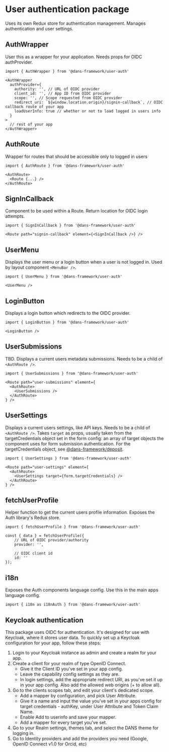 # User authentication package

Uses its own Redux store for authentication management. Manages authentication and user settings.

## AuthWrapper

User this as a wrapper for your application. Needs props for OIDC authProvider.

    import { AuthWrapper } from '@dans-framework/user-auth'

    <AuthWrapper
      authProvider={
        authority: '', // URL of OIDC provider
        client_id: '', // App ID from OIDC provider
        scope: '', // Scope requested from OIDC provider
        redirect_uri: `${window.location.origin}/signin-callback`, // OIDC callback route of your app
        loadUserInfo: true // whether or not to load logged in users info
      }
    >
      // rest of your app
    </AuthWrapper>

## AuthRoute

Wrapper for routes that should be accessible only to logged in users

    import { AuthRoute } from '@dans-framework/user-auth'

    <AuthRoute>
      <Route {...} />
    </AuthRoute>

## SignInCallback

Component to be used within a Route. Return location for OIDC login attempts.

    import { SignInCallback } from '@dans-framework/user-auth'

    <Route path="signin-callback" element={<SignInCallback />} />

## UserMenu

Displays the user menu or a login button when a user is not logged in. Used by layout component `<MenuBar />`.

    import { UserMenu } from '@dans-framework/user-auth'

    <UserMenu />

## LoginButton

Displays a login button which redirects to the OIDC provider.

    import { LoginButton } from '@dans-framework/user-auth'

    <LoginButton />

## UserSubmissions

TBD. Displays a current users metadata submissions. Needs to be a child of `<AuthRoute />`.

    import { UserSubmissions } from '@dans-framework/user-auth'

    <Route path="user-submissions" element={
      <AuthRoute>
        <UserSubmissions />
      </AuthRoute>
    } />

## UserSettings

Displays a current users settings, like API keys. Needs to be a child of `<AuthRoute />`. Takes `target` as props, usually taken from the targetCredentials object set in the form config: an array of target objects the component uses for form submission authentication. For the targetCredentials object, see [@dans-framework/deposit](/packages/deposit/README.md).

    import { UserSettings } from '@dans-framework/user-auth'

    <Route path="user-settings" element={
      <AuthRoute>
        <UserSettings target={form.targetCredentials} />
      </AuthRoute>
    } />

## fetchUserProfile

Helper function to get the current users profile information. Exposes the Auth library's Redux store.

    import { fetchUserProfile } from '@dans-framework/user-auth'

    const { data } = fetchUserProfile({
        // URL of OIDC provider/authority
        provider: '',

        // OIDC client id
        id: ''
    });

## i18n

Exposes the Auth components language config. Use this in the main apps language config.

    import { i18n as i18nAuth } from '@dans-framework/user-auth'

## Keycloak authentication

This package uses OIDC for authentication. It's designed for use with Keycloak, where it stores user data. To quickly set up a Keycloak configuration for your app, follow these steps:

1.  Login to your Keycloak instance as admin and create a realm for your app.
2.  Create a client for your realm of type OpenID Connect.
    - Give it the Client ID you've set in your app config.
    - Leave the capability config settings as they are.
    - In login settings, add the appropriate redirect URI, as you've set it up in your app config. Also add the allowed web origins (+ to allow all).
3.  Go to the clients scopes tab, and edit your client's dedicated scope.
    - Add a mapper by configuration, and pick User Attribute.
    - Give it a name and input the value you've set in your apps config for target credentials - authKey, under User Attribute and Token Claim Name.
    - Enable Add to userinfo and save your mapper.
    - Add a mapper for every target you've set.
4.  Go to your Realm settings, themes tab, and select the DANS theme for logging in.
5.  Go to Identity providers and add the providers you need (Google, OpenID Connect v1.0 for Orcid, etc)
